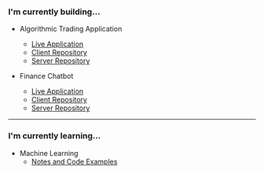 

### I'm currently building...

- Algorithmic Trading Application
    - <a href="https://trading.robertjosephwayne.com/" target="_blank">Live Application</a>
    - <a href="https://github.com/robertjosephwayne/financial-dashboard-client" target="_blank">Client Repository</a>
    - <a href="https://github.com/robertjosephwayne/financial-dashboard-api" target="_blank">Server Repository</a>

- Finance Chatbot
    - <a href="https://financebrain.ai/" target="_blank">Live Application</a>
    - <a href="https://github.com/robertjosephwayne/finance-chatbot-client" target="_blank">Client Repository</a>
    - <a href="https://github.com/robertjosephwayne/finance-chatbot-server" target="_blank">Server Repository</a>

---

### I'm currently learning...

- Machine Learning
    - <a href="https://github.com/robertjosephwayne/machine-learning" target="_blank">Notes and Code Examples</a>
